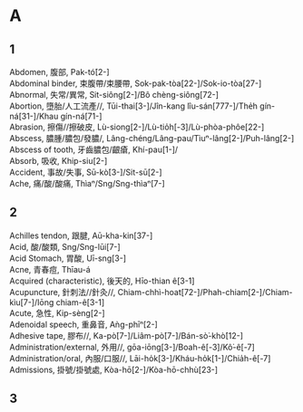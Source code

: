 # A

## 1

Abdomen, 腹部, Pak-tó͘[2-] <br />
Abdominal binder, 束腹帶/束腰帶, Sok-pak-tòa[22-]/Sok-io-tòa[27-] <br />
Abnormal, 失常/異常, Sit-siông[2-]/Bô chèng-siông[72-] <br />
Abortion, 墮胎/人工流產//, Tūi-thai[3-]/Jîn-kang lîu-sán[777-]/The̍h gín-ná[31-]/Khau gín-ná[71-] <br />
Abrasion, 擦傷//擦破皮, Lù-siong[2-]/Lù-tio̍h[-3]/Lù-phòa-phôe[22-] <br />
Abscess, 膿腫/膿包/發膿/, Lâng-chéng/Lâng-pau/Tìuⁿ-lâng[2-]/Puh-lâng[2-] <br />
Abscess of tooth, 牙齒膿包/齦瘡, Khí-pau[1-]/ <br />
Absorb, 吸收, Khip-siu[2-] <br />
Accident, 事故/失事, Sū-kò͘[3-]/Sit-sū[2-] <br />
Ache, 痛/酸/酸痛, Thìaⁿ/Sng/Sng-thìaⁿ[7-] <br />

## 2

Achilles tendon, 跟腱, Aū-kha-kin[37-] <br />
Acid, 酸/酸類, Sng/Sng-lūi[7-] <br />
Acid Stomach, 胃酸, Uī-sng[3-] <br />
Acne, 青春痘, Thīau-á <br />
Acquired (characteristic), 後天的, Hīo-thian ê[3-1] <br />
Acupuncture, 針刺法//針灸//, Chiam-chhì-hoat[72-]/Phah-chiam[2-]/Chiam-kìu[7-]/Iōng chiam-ê[3-1] <br />
Acute, 急性, Kip-sèng[2-] <br />
Adenoidal speech, 重鼻音, Aǹg-phīⁿ[2-]<br />
Adhesive tape, 膠布//, Ka-pò͘[7-]/Liâm-pò͘[7-]/Bán-sò͘-khò͘[12-] <br />
Administration/external, 外用//, gōa-iōng[3-]/Boah-ê[-3]/Kô͘-ê[-7] <br />
Administration/oral, 內服/口服//, Lāi-ho̍k[3-]/Kháu-ho̍k[1-]/Chia̍h-ê[-7] <br />
Admissions, 掛號/掛號處, Kòa-hō[2-]/Kòa-hō-chhù[23-] <br />

## 3

 <br />
 <br />
 <br />
 <br />
 <br />
 <br />
 <br />
 <br />
 <br />
 <br />
 <br />
 <br />
 <br />
 <br />
 <br />
 <br />
 <br />
 <br />
 <br />
 <br />
 <br />
 <br />
 <br />
 <br />
 <br />
 <br />
 <br />
 <br />
 <br />
 <br />
 <br />
 <br />
 <br />
 <br />
 <br />
 <br />
 <br />
 <br />
 <br />
 <br />
